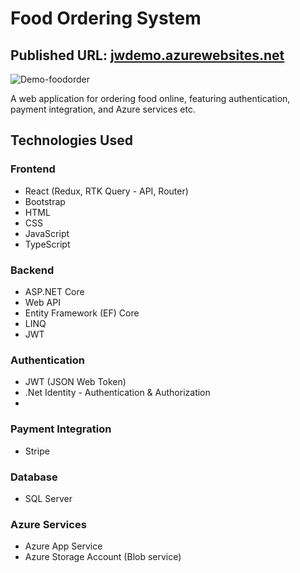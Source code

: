 # Food Ordering System
## Published URL: [jwdemo.azurewebsites.net](https://jwdemo.azurewebsites.net)

![Demo-foodorder](https://github.com/user-attachments/assets/79fa2e9b-4258-4d83-aefa-cadf13f0ab98)

A web application for ordering food online, featuring authentication, payment integration, and Azure services etc.

## Technologies Used

### Frontend
- React (Redux, RTK Query - API, Router)
- Bootstrap
- HTML
- CSS
- JavaScript
- TypeScript

### Backend
- ASP.NET Core
- Web API
- Entity Framework (EF) Core
- LINQ
- JWT
  
### Authentication
- JWT (JSON Web Token)
- .Net Identity - Authentication & Authorization
- 
### Payment Integration
- Stripe

### Database
- SQL Server

### Azure Services
- Azure App Service
- Azure Storage Account (Blob service)

